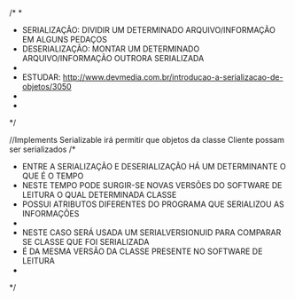 /*
 * 
 * SERIALIZAÇÃO: DIVIDIR UM DETERMINADO ARQUIVO/INFORMAÇÃO EM ALGUNS PEDAÇOS
 * DESERIALIZAÇÃO: MONTAR UM DETERMINADO ARQUIVO/INFORMAÇÃO OUTRORA SERIALIZADA
 * 
 * ESTUDAR: http://www.devmedia.com.br/introducao-a-serializacao-de-objetos/3050
 * 
 * 
 */

//Implements Serializable irá permitir que objetos da classe Cliente possam ser serializados
/*
 * ENTRE A SERIALIZAÇÃO E DESERIALIZAÇÃO HÁ UM DETERMINANTE O QUE É O TEMPO
 * NESTE TEMPO PODE SURGIR-SE NOVAS VERSÕES DO SOFTWARE DE LEITURA O QUAL DETERMINADA CLASSE
 * POSSUI ATRIBUTOS DIFERENTES DO PROGRAMA QUE SERIALIZOU AS INFORMAÇÕES
 * 
 * NESTE CASO SERÁ USADA UM SERIALVERSIONUID PARA COMPARAR SE CLASSE QUE FOI SERIALIZADA
 * É DA MESMA VERSÃO DA CLASSE PRESENTE NO SOFTWARE DE LEITURA
 * 
 */
